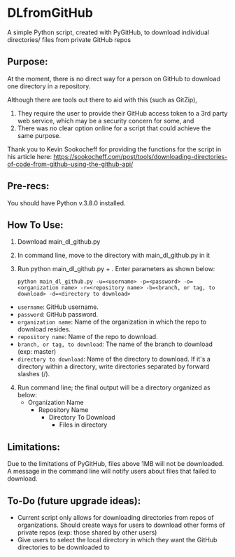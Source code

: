 # DLfromGitHub
A simple Python script, created with PyGitHub, to download individual directories/ files from private GitHub repos

## Purpose:

At the moment, there is no direct way for a person on GitHub to download one directory in a repository.  

Although there are tools out there to aid with this (such as GitZip), 
1. They require the user to provide their GitHub access token to a 3rd party web service, which may be a security concern for some, and
2. There was no clear option online for a script that could achieve the same purpose.

Thank you to Kevin Sookocheff for providing the functions for the script in his article here: https://sookocheff.com/post/tools/downloading-directories-of-code-from-github-using-the-github-api/

## Pre-recs:

You should have Python v.3.8.0 installed.  

## How To Use:

1. Download main_dl_github.py
2. In command line, move to the directory with main_dl_github.py in it  
3. Run python main_dl_github.py + <necessary parameters> .  Enter parameters as shown below:
  
   `python main_dl_github.py -u=<username> -p=<password> -o=<organization name> -r=<repository name> -b=<branch, or tag, to download> -d=<directory to download>`
  - `username`:                       GitHub username.
  - `password`:                       GitHub password.
  - `organization name`:              Name of the organization in which the repo to download resides.  
  - `repository name`:                Name of the repo to download.
  - `branch, or tag, to download`:    The name of the branch to download (exp: master)
  - `directory to download`:          Name of the directory to download.  If it's a directory within a directory, write directories separated by forward slashes (/).  
   
4. Run command line; the final output will be a directory organized as below:
    - Organization Name
      - Repository Name
        - Directory To Download
          - Files in directory
       
## Limitations:

Due to the limitations of PyGitHub, files above 1MB will not be downloaded.  A message in the command line will notify users about files that failed to download.  

## To-Do (future upgrade ideas):
- Current script only allows for downloading directories from repos of organizations.  Should create ways for users to download other forms of private repos (exp: those shared by other users)
- Give users to select the local directory in which they want the GitHub directories to be downloaded to
